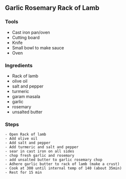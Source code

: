 ## Garlic Rosemary Rack of Lamb

### **Tools**

- Cast iron pan/oven
- Cutting board
- Knife
- Small bowl to make sauce
- Oven

### **Ingredients**

- Rack of lamb
- olive oil
- salt and pepper
- turmeric
- garam masala
- garlic
- rosemary
- unsalted butter

### **Steps**

```
- Open Rack of lamb
- Add olive oil
- Add salt and pepper
- Add turmeric and salt and pepper
- sear in cast iron on all sides
- chop fresh garlic and rosemary
- add unsalted butter to garlic rosemary chop
- Adhere garlic butter to rack of lamb (make a crust)
- Cook at 300 until internal temp of 140 (about 35min)
- Rest for 15 min
```
